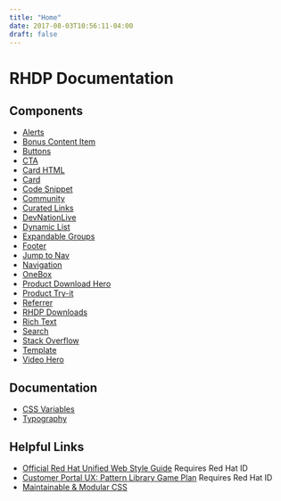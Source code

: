 ```yaml
---
title: "Home"
date: 2017-08-03T10:56:11-04:00
draft: false
---
```


<h1 class="pf-c-title pf-m-3xl pf-u-mt-lg pf-u-mb-sm">RHDP Documentation</h1>

<h2 class="pf-c-title pf-m-2xl pf-u-mt-lg pf-u-mb-sm">Components</h2>

* [Alerts](components/alerts)
* [Bonus Content Item](components/bonus-content-item)
* [Buttons](components/btn-cta)
* [CTA](components/cta)
* [Card HTML](components/card-html)
* [Card](components/card)
* [Code Snippet](components/code-snippet)
* [Community](components/community)
* [Curated Links](components/curated-links)
* [DevNationLive](components/devnationlive)
* [Dynamic List](components/dynamic-list)
* [Expandable Groups](components/expandable-groups)
* [Footer](components/footer)
* [Jump to Nav](components/jump-to-nav)
* [Navigation](components/navigation)
* [OneBox](components/onebox)
* [Product Download Hero](components/product-download-hero)
* [Product Try-it](components/product-try-it)
* [Referrer](components/referrer)
* [RHDP Downloads](components/rhdp-downloads)
* [Rich Text](components/rich_text)
* [Search](components/search)
* [Stack Overflow](components/stack-overflow)
* [Template](components/template)
* [Video Hero](components/video-hero)

<h2 class="pf-c-title pf-m-2xl pf-u-mt-lg pf-u-mb-sm">Documentation</h2>

* [CSS Variables](patterns/code/css-variables)
* [Typography](patterns/design/typography/ "Typography Patterns")

<h2 class="pf-c-title pf-m-2xl pf-u-mt-lg pf-u-mb-sm">Helpful Links</h2>

<ul class="pf-c-list">
  <li>
    <a href="https://docs.google.com/document/d/1bAb9MkrLW34wtk4RtrYvqLylXnvWhS81aDHAjhSzxMQ/edit" class="pf-m-link">Official Red Hat Unified Web Style Guide</a> <i class="fas fa-external-link"></i> <span class="pf-c-label pf-m-compact">Requires Red Hat ID</span>
  </li>
  <li>
    <a href="https://docs.google.com/document/d/1VoHKCKPKLLNZC7N8i3KlsMSfZYpfFdRRWl3t01Sg2IA/edit#heading=h.he2yza8x0ytw" class="pf-m-link">Customer Portal UX: Pattern Library Game Plan</a> <i class="fas fa-external-link"></i> <span class="pf-c-label pf-m-compact">Requires Red Hat ID</span>
  </li>
  <li>
    <a href="http://bit.ly/mod-css" class="pf-m-link">Maintainable & Modular CSS</a> <i class="fas fa-external-link"></i>
  </li>
</ul>
